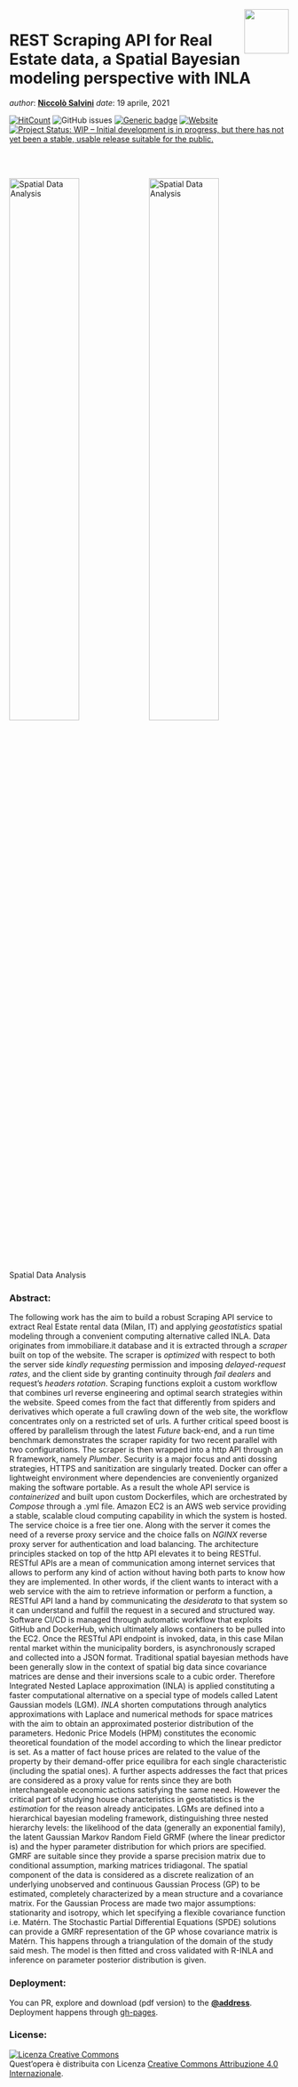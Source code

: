 
<!-- README.md is generated from README.Rmd. Please edit that file - rmarkdown::render('README.Rmd', output_format = 'github_document', output_file = 'README.md') -->

<img src="images/logo/logo.png" align="right" height="80"/>

# REST Scraping API for Real Estate data, a Spatial Bayesian modeling perspective with INLA

*author*: [**Niccolò Salvini**](https://niccolosalvini.netlify.app/)
*date*: 19 aprile, 2021

[![HitCount](http://hits.dwyl.com/NiccoloSalvini/NiccoloSalvini%20/%20Thesis.svg)](http://hits.dwyl.com/NiccoloSalvini/NiccoloSalvini%20/%20Thesis)
<img src="https://img.shields.io/github/issues-raw/NiccoloSalvini/thesis" alt="GitHub issues"/>
[![Generic
badge](https://img.shields.io/badge/Github%20Pages%20Deploy-PASSING-%3CCOLOR%3E.svg)](https://shields.io/)
[![Website](https://img.shields.io/website-up-down-green-red/https/naereen.github.io.svg)](https://niccolosalvini.github.io/Thesis/)
<a href="https://www.repostatus.org/#wip"><img src="https://www.repostatus.org/badges/latest/wip.svg" alt="Project Status: WIP – Initial development is in progress, but there has not yet been a stable, usable release suitable for the public."/>
</a>

<br> <br>

<div class="figure">

<img src="images/logo/spatial_logo.png" alt="Spatial Data Analysis" width="50%" /><img src="images/spatial_visualization.gif" alt="Spatial Data Analysis" width="50%" />
<p class="caption">
Spatial Data Analysis
</p>

</div>

### Abstract:

The following work has the aim to build a robust Scraping API service to
extract Real Estate rental data (Milan, IT) and applying *geostatistics*
spatial modeling through a convenient computing alternative called INLA.
Data originates from immobiliare.it database and it is extracted through
a *scraper* built on top of the website. The scraper is *optimized* with
respect to both the server side *kindly requesting* permission and
imposing *delayed-request rates*, and the client side by granting
continuity through *fail dealers* and request’s *headers rotation*.
Scraping functions exploit a custom workflow that combines url reverse
engineering and optimal search strategies within the website. Speed
comes from the fact that differently from spiders and derivatives which
operate a full crawling down of the web site, the workflow concentrates
only on a restricted set of urls. A further critical speed boost is
offered by parallelism through the latest *Future* back-end, and a run
time benchmark demonstrates the scraper rapidity for two recent parallel
with two configurations. The scraper is then wrapped into a http API
through an R framework, namely *Plumber*. Security is a major focus and
anti dossing strategies, HTTPS and sanitization are singularly treated.
Docker can offer a lightweight environment where dependencies are
conveniently organized making the software portable. As a result the
whole API service is *containerized* and built upon custom Dockerfiles,
which are orchestrated by *Compose* through a .yml file. Amazon EC2 is
an AWS web service providing a stable, scalable cloud computing
capability in which the system is hosted. The service choice is a free
tier one. Along with the server it comes the need of a reverse proxy
service and the choice falls on *NGINX* reverse proxy server for
authentication and load balancing. The architecture principles stacked
on top of the http API elevates it to being RESTful. RESTful APIs are a
mean of communication among internet services that allows to perform any
kind of action without having both parts to know how they are
implemented. In other words, if the client wants to interact with a web
service with the aim to retrieve information or perform a function, a
RESTful API land a hand by communicating the *desiderata* to that system
so it can understand and fulfill the request in a secured and structured
way. Software CI/CD is managed through automatic workflow that exploits
GitHub and DockerHub, which ultimately allows containers to be pulled
into the EC2. Once the RESTful API endpoint is invoked, data, in this
case Milan rental market within the municipality borders, is
asynchronously scraped and collected into a JSON format. Traditional
spatial bayesian methods have been generally slow in the context of
spatial big data since covariance matrices are dense and their
inversions scale to a cubic order. Therefore Integrated Nested Laplace
approximation (INLA) is applied constituting a faster computational
alternative on a special type of models called Latent Gaussian models
(LGM). *INLA* shorten computations through analytics approximations with
Laplace and numerical methods for space matrices with the aim to obtain
an approximated posterior distribution of the parameters. Hedonic Price
Models (HPM) constitutes the economic theoretical foundation of the
model according to which the linear predictor is set. As a matter of
fact house prices are related to the value of the property by their
demand-offer price equilibra for each single characteristic (including
the spatial ones). A further aspects addresses the fact that prices are
considered as a proxy value for rents since they are both
interchangeable economic actions satisfying the same need. However the
critical part of studying house characteristics in geostatistics is the
*estimation* for the reason already anticipates. LGMs are defined into a
hierarchical bayesian modeling framework, distinguishing three nested
hierarchy levels: the likelihood of the data (generally an exponential
family), the latent Gaussian Markov Random Field GRMF (where the linear
predictor is) and the hyper parameter distribution for which priors are
specified. GMRF are suitable since they provide a sparse precision
matrix due to conditional assumption, marking matrices tridiagonal. The
spatial component of the data is considered as a discrete realization of
an underlying unobserved and continuous Gaussian Process (GP) to be
estimated, completely characterized by a mean structure and a covariance
matrix. For the Gaussian Process are made two major assumptions:
stationarity and isotropy, which let specifying a flexible covariance
function i.e. Matérn. The Stochastic Partial Differential Equations
(SPDE) solutions can provide a GMRF representation of the GP whose
covariance matrix is Matérn. This happens through a triangulation of the
domain of the study said mesh. The model is then fitted and cross
validated with R-INLA and inference on parameter posterior distribution
is given.

### Deployment:

You can PR, explore and download (pdf version) to the
[**@address**](https://niccolosalvini.github.io/thesis/). Deployment
happens through
[gh-pages](https://medium.com/@delucmat/how-to-publish-bookdown-projects-with-github-actions-on-github-pages-6e6aecc7331e).

### License:

<a rel="license" href="http://creativecommons.org/licenses/by/4.0/"><img src="https://i.creativecommons.org/l/by/4.0/88x31.png" alt="Licenza Creative Commons" style="border-width:0"/></a><br />Quest’opera
è distribuita con Licenza
<a rel="license" href="http://creativecommons.org/licenses/by/4.0/">Creative
Commons Attribuzione 4.0 Internazionale</a>.

